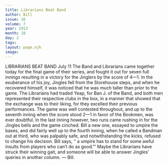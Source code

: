 ```yaml
---
title: Librarians Beat Band
author: Bill
issue: 16
volume: 7
year: 1913
month: 18
day: 2
tags:
layout: page.njk
image:
---
```

LIBRARIANS BEAT BAND    July 11   The Band and Librarians came together today for the final game of their series, and fought it out for seven full innings resulting in a victory for the Jinglers by the score of 4—1. In the exuberance of his joy, Jingles fell from the Storehouse steps, and when he recovered himself, it was noticed that he was much taller than prior to the game. The Librarians had traded Yeap, for Ban J. of the Band, and both men represented their respective clubs in the box, in a manner that showed that the exchange was to their liking, for they excelled their previous performances. The game was well contested throughout, and up to the seventh inning when the score stood 2—1 in favor of the Bookmen, was ever doubtful. In the last inning however, two runs came rushing in for the Jingles bells and the game cinched. Bill a new one, essayed to umpire the bases, and did fairly well up to the fourth inning, when he called a Bandman out at third, who was palpably safe, and notwithstanding the kicks, refused to change his decision. Bill says, ‘‘ a umpire has to stand for some awful insults from players who can’t do as good.”’ Maybe the Librarians have struck their winning gait, and someone will be able to answer Jingles’ queries in another column. — Bill. 
